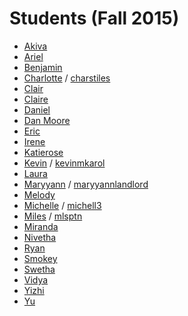 # Students (Fall 2015)

* [Akiva](akiva/index.md)* [Ariel](ariel/index.md)* [Benjamin](benjamin/index.md)* [Charlotte](charlotte/index.md) / [charstiles](https://github.com/charstiles)* [Clair](clair/index.md)
* [Claire](claire/index.md)* [Daniel](daniel/index.md)
* [Dan Moore](dan_moore/index.md)* [Eric](eric/index.md)* [Irene](irene/index.md)* [Katierose](katierose/index.md)* [Kevin](kevin/index.md) / [kevinmkarol](https://github.com/kevinmkarol)* [Laura](laura/index.md)* [Maryyann](maryyann/index.md) / [maryyannlandlord](https://github.com/maryyannlandlord)* [Melody](melody/index.md)* [Michelle](michelle/index.md) / [michell3](https://github.com/michell3)* [Miles](miles/index.md) / [mlsptn](https://github.com/mlsptn)* [Miranda](miranda/index.md)* [Nivetha](nivetha/index.md)* [Ryan](ryan/index.md)* [Smokey](smokey/index.md)* [Swetha](swetha/index.md)* [Vidya](vidya/index.md)* [Yizhi](yizhi/index.md)* [Yu](yu/index.md)